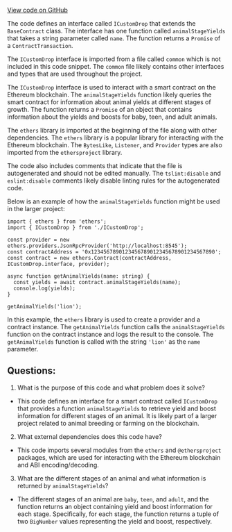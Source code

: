 [View code on GitHub](zoo-labs/zoo/blob/master/contracts/types/ICustomDrop.d.ts)

The code defines an interface called `ICustomDrop` that extends the `BaseContract` class. The interface has one function called `animalStageYields` that takes a string parameter called `name`. The function returns a `Promise` of a `ContractTransaction`. 

The `ICustomDrop` interface is imported from a file called `common` which is not included in this code snippet. The `common` file likely contains other interfaces and types that are used throughout the project.

The `ICustomDrop` interface is used to interact with a smart contract on the Ethereum blockchain. The `animalStageYields` function likely queries the smart contract for information about animal yields at different stages of growth. The function returns a `Promise` of an object that contains information about the yields and boosts for baby, teen, and adult animals. 

The `ethers` library is imported at the beginning of the file along with other dependencies. The `ethers` library is a popular library for interacting with the Ethereum blockchain. The `BytesLike`, `Listener`, and `Provider` types are also imported from the `ethersproject` library.

The code also includes comments that indicate that the file is autogenerated and should not be edited manually. The `tslint:disable` and `eslint:disable` comments likely disable linting rules for the autogenerated code.

Below is an example of how the `animalStageYields` function might be used in the larger project:

```
import { ethers } from 'ethers';
import { ICustomDrop } from './ICustomDrop';

const provider = new ethers.providers.JsonRpcProvider('http://localhost:8545');
const contractAddress = '0x1234567890123456789012345678901234567890';
const contract = new ethers.Contract(contractAddress, ICustomDrop.interface, provider);

async function getAnimalYields(name: string) {
  const yields = await contract.animalStageYields(name);
  console.log(yields);
}

getAnimalYields('lion');
```

In this example, the `ethers` library is used to create a provider and a contract instance. The `getAnimalYields` function calls the `animalStageYields` function on the contract instance and logs the result to the console. The `getAnimalYields` function is called with the string `'lion'` as the `name` parameter.
## Questions: 
 1. What is the purpose of this code and what problem does it solve?
- This code defines an interface for a smart contract called `ICustomDrop` that provides a function `animalStageYields` to retrieve yield and boost information for different stages of an animal. It is likely part of a larger project related to animal breeding or farming on the blockchain.

2. What external dependencies does this code have?
- This code imports several modules from the `ethers` and `@ethersproject` packages, which are used for interacting with the Ethereum blockchain and ABI encoding/decoding.

3. What are the different stages of an animal and what information is returned by `animalStageYields`?
- The different stages of an animal are `baby`, `teen`, and `adult`, and the function returns an object containing yield and boost information for each stage. Specifically, for each stage, the function returns a tuple of two `BigNumber` values representing the yield and boost, respectively.